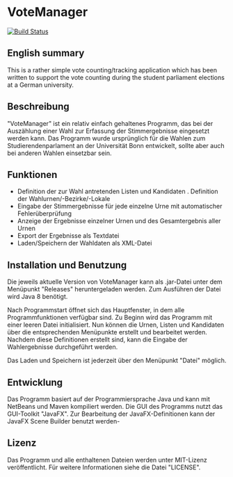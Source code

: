 # VoteManager

[![Build Status](https://travis-ci.org/HSZemi/VoteManager.svg?branch=master)](https://travis-ci.org/HSZemi/VoteManager)

## English summary
This is a rather simple vote counting/tracking application which has been written to support the vote counting during the student parliament elections at a German university.

## Beschreibung

"VoteManager" ist ein relativ einfach gehaltenes Programm, das bei der Auszählung einer Wahl zur Erfassung der Stimmergebnisse eingesetzt werden kann.
Das Programm wurde ursprünglich für die Wahlen zum Studierendenparlament an der Universität Bonn entwickelt, sollte aber auch bei anderen Wahlen einsetzbar sein.

## Funktionen

- Definition der zur Wahl antretenden Listen und Kandidaten
. Definition der Wahlurnen/-Bezirke/-Lokale
- Eingabe der Stimmergebnisse für jede einzelne Urne mit automatischer Fehlerüberprüfung
- Anzeige der Ergebnisse einzelner Urnen und des Gesamtergebnis aller Urnen
- Export der Ergebnisse als Textdatei
- Laden/Speichern der Wahldaten als XML-Datei

## Installation und Benutzung

Die jeweils aktuelle Version von VoteManager kann als .jar-Datei unter dem Menüpunkt "Releases" heruntergeladen werden. Zum Ausführen der Datei wird Java 8 benötigt.

Nach Programmstart öffnet sich das Hauptfenster, in dem alle Programmfunktionen verfügbar sind. Zu Beginn wird das Programm mit einer leeren Datei initialisiert. Nun können die Urnen, Listen und Kandidaten über die entsprechenden Menüpunkte erstellt und bearbeitet werden. Nachdem diese Definitionen erstellt sind, kann die Eingabe der Wahlergebnisse durchgeführt werden.

Das Laden und Speichern ist jederzeit über den Menüpunkt "Datei" möglich.

## Entwicklung

Das Programm basiert auf der Programmiersprache Java und kann mit NetBeans und Maven kompiliert werden.
Die GUI des Programms nutzt das GUI-Toolkit "JavaFX". Zur Bearbeitung der JavaFX-Definitionen kann der JavaFX Scene Builder benutzt werden-

## Lizenz

Das Programm und alle enthaltenen Dateien werden unter MIT-Lizenz veröffentlicht. Für weitere Informationen siehe die Datei "LICENSE".
